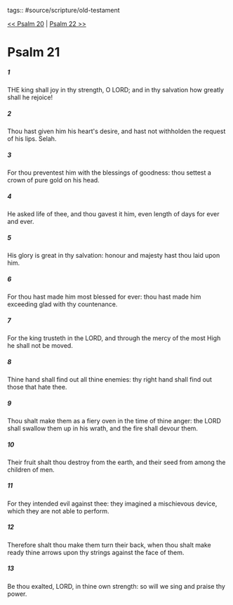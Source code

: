 tags:: #source/scripture/old-testament

[<< Psalm 20](/Old_Testament/19_Psalms/Psalm_20.md) | [Psalm 22 >>](/Old_Testament/19_Psalms/Psalm_22.md)

# Psalm 21

##### 1

THE king shall joy in thy strength, O LORD; and in thy salvation how greatly shall he rejoice!

##### 2

Thou hast given him his heart's desire, and hast not withholden the request of his lips. Selah.

##### 3

For thou preventest him with the blessings of goodness: thou settest a crown of pure gold on his head.

##### 4

He asked life of thee, and thou gavest it him, even length of days for ever and ever.

##### 5

His glory is great in thy salvation: honour and majesty hast thou laid upon him.

##### 6

For thou hast made him most blessed for ever: thou hast made him exceeding glad with thy countenance.

##### 7

For the king trusteth in the LORD, and through the mercy of the most High he shall not be moved.

##### 8

Thine hand shall find out all thine enemies: thy right hand shall find out those that hate thee.

##### 9

Thou shalt make them as a fiery oven in the time of thine anger: the LORD shall swallow them up in his wrath, and the fire shall devour them.

##### 10

Their fruit shalt thou destroy from the earth, and their seed from among the children of men.

##### 11

For they intended evil against thee: they imagined a mischievous device, which they are not able to perform.

##### 12

Therefore shalt thou make them turn their back, when thou shalt make ready thine arrows upon thy strings against the face of them.

##### 13

Be thou exalted, LORD, in thine own strength: so will we sing and praise thy power.

